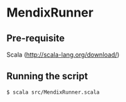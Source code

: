 # MendixRunner

## Pre-requisite

Scala (http://scala-lang.org/download/)

## Running the script

```
$ scala src/MendixRunner.scala
```
